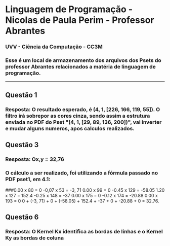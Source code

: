 # Linguagem de Programação - Nicolas de Paula Perim - Professor Abrantes

### UVV - Ciência da Computação - CC3M

### Esse é um local de armazenamento dos arquivos dos Psets do professor Abrantes relacionados a matéria de linguagem de programação.

-------------------

## Questão 1

### Resposta: O resultado esperado, é (4, 1, [226, 166, 119, 55]). O filtro irá sobrepor as cores cinza, sendo assim a estrutura enviada no PDF do Pset "(4, 1, [29, 89, 136, 200])", vai inverter e mudar alguns numeros, apos calculos realizados.

## Questão 3

### Resposta: Ox,y = 32,76


### O cálculo a ser realizado, foi utilizando a fórmula passado no PDF pset1, em 4.1:

###0.00 x 80 = 0 -0,07 x 53 = -3, 71 0.00 x 99 = 0 -0.45 x 129 = -58.05 1.20 x 127 = 152.4 -0.25 x 148 = -37 0.00 x 175 = 0 -0.12 x 174 = -20.88 0.00 x 193 = 0 0 + (-3, 71) + 0 + (-58.05) + 152.4 + -37 + 0 + -20.88 + 0 = 32.76.

## Questão 6

### Resposta: O Kernel Kx identifica as bordas de linhas e o Kernel Ky as bordas de coluna
